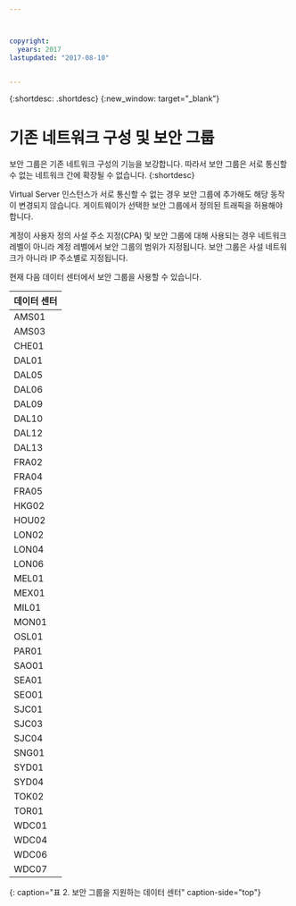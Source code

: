 ```yaml
---



copyright:
  years: 2017
lastupdated: "2017-08-10"


---
```


{:shortdesc: .shortdesc}
{:new_window: target="_blank"}

# 기존 네트워크 구성 및 보안 그룹

보안 그룹은 기존 네트워크 구성의 기능을 보강합니다. 따라서 보안 그룹은 서로 통신할 수 없는 네트워크 간에
확장될 수 없습니다. 
{:shortdesc}

Virtual Server 인스턴스가 서로 통신할 수 없는 경우 보안 그룹에 추가해도 해당 동작이 변경되지
않습니다. 게이트웨이가 선택한 보안 그룹에서 정의된 트래픽을 허용해야 합니다.

계정이 사용자 정의 사설 주소 지정(CPA) 및 보안 그룹에 대해 사용되는 경우 네트워크 레벨이 아니라 계정 레벨에서 보안 그룹의 범위가 지정됩니다. 보안 그룹은 사설 네트워크가 아니라 IP 주소별로 지정됩니다.

현재 다음 데이터 센터에서 보안 그룹을 사용할 수 있습니다.

|데이터 센터      | 
|:------------------|
| AMS01             |
| AMS03             |
|CHE01             |
| DAL01             |
| DAL05             |
| DAL06             |
| DAL09             |
| DAL10             |
|DAL12             |
|DAL13             |
| FRA02             |
| FRA04             |
| FRA05             |
|HKG02             |
| HOU02             |
| LON02             |
|LON04             |
| LON06             |
|MEL01             |
| MEX01             |
|MIL01             |
| MON01             |
|OSL01             |
| PAR01             |
|SAO01             |
| SEA01             |
| SEO01             |
| SJC01             |
| SJC03             |
|SJC04             |
| SNG01             |
|SYD01             |
|SYD04             |
| TOK02             |
|TOR01             |
| WDC01             |
| WDC04             |
|WDC06             |
|WDC07             |
{: caption="표 2. 보안 그룹을 지원하는 데이터 센터" caption-side="top"} 
